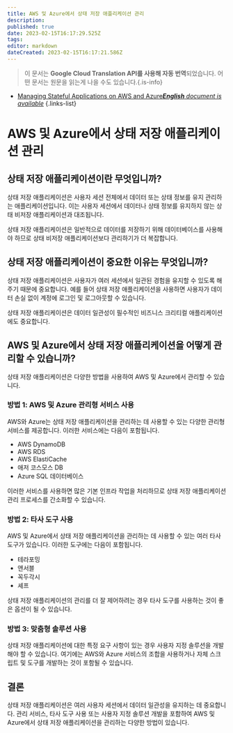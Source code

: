 ```yaml
---
title: AWS 및 Azure에서 상태 저장 애플리케이션 관리
description: 
published: true
date: 2023-02-15T16:17:29.525Z
tags: 
editor: markdown
dateCreated: 2023-02-15T16:17:21.586Z
---
```


> 이 문서는 **Google Cloud Translation API를 사용해 자동 번역**되었습니다.
어떤 문서는 원문을 읽는게 나을 수도 있습니다.{.is-info}



- [Managing Stateful Applications on AWS and Azure***English** document is available*](/en/Knowledge-base/Cloud/managing-stateful-applications-on-aws-and-azure)
{.links-list}


# AWS 및 Azure에서 상태 저장 애플리케이션 관리

## 상태 저장 애플리케이션이란 무엇입니까?

상태 저장 애플리케이션은 사용자 세션 전체에서 데이터 또는 상태 정보를 유지 관리하는 애플리케이션입니다. 이는 사용자 세션에서 데이터나 상태 정보를 유지하지 않는 상태 비저장 애플리케이션과 대조됩니다.

상태 저장 애플리케이션은 일반적으로 데이터를 저장하기 위해 데이터베이스를 사용해야 하므로 상태 비저장 애플리케이션보다 관리하기가 더 복잡합니다.

## 상태 저장 애플리케이션이 중요한 이유는 무엇입니까?

상태 저장 애플리케이션은 사용자가 여러 세션에서 일관된 경험을 유지할 수 있도록 해주기 때문에 중요합니다. 예를 들어 상태 저장 애플리케이션을 사용하면 사용자가 데이터 손실 없이 계정에 로그인 및 로그아웃할 수 있습니다.

상태 저장 애플리케이션은 데이터 일관성이 필수적인 비즈니스 크리티컬 애플리케이션에도 중요합니다.

## AWS 및 Azure에서 상태 저장 애플리케이션을 어떻게 관리할 수 있습니까?

상태 저장 애플리케이션은 다양한 방법을 사용하여 AWS 및 Azure에서 관리할 수 있습니다.

### 방법 1: AWS 및 Azure 관리형 서비스 사용

AWS와 Azure는 상태 저장 애플리케이션을 관리하는 데 사용할 수 있는 다양한 관리형 서비스를 제공합니다. 이러한 서비스에는 다음이 포함됩니다.

- AWS DynamoDB
- AWS RDS
- AWS ElastiCache
- 애저 코스모스 DB
- Azure SQL 데이터베이스

이러한 서비스를 사용하면 많은 기본 인프라 작업을 처리하므로 상태 저장 애플리케이션 관리 프로세스를 간소화할 수 있습니다.

### 방법 2: 타사 도구 사용

AWS 및 Azure에서 상태 저장 애플리케이션을 관리하는 데 사용할 수 있는 여러 타사 도구가 있습니다. 이러한 도구에는 다음이 포함됩니다.

- 테라포밍
- 앤서블
- 꼭두각시
- 셰프

상태 저장 애플리케이션의 관리를 더 잘 제어하려는 경우 타사 도구를 사용하는 것이 좋은 옵션이 될 수 있습니다.

### 방법 3: 맞춤형 솔루션 사용

상태 저장 애플리케이션에 대한 특정 요구 사항이 있는 경우 사용자 지정 솔루션을 개발해야 할 수 있습니다. 여기에는 AWS와 Azure 서비스의 조합을 사용하거나 자체 스크립트 및 도구를 개발하는 것이 포함될 수 있습니다.

## 결론

상태 저장 애플리케이션은 여러 사용자 세션에서 데이터 일관성을 유지하는 데 중요합니다. 관리 서비스, 타사 도구 사용 또는 사용자 지정 솔루션 개발을 포함하여 AWS 및 Azure에서 상태 저장 애플리케이션을 관리하는 다양한 방법이 있습니다.